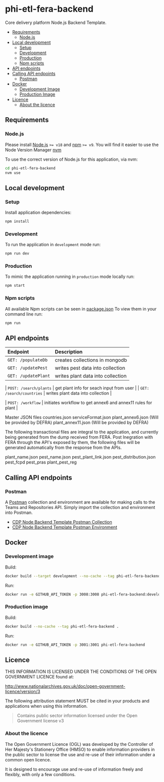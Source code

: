 # phi-etl-fera-backend

Core delivery platform Node.js Backend Template.

- [Requirements](#requirements)
  - [Node.js](#nodejs)
- [Local development](#local-development)
  - [Setup](#setup)
  - [Development](#development)
  - [Production](#production)
  - [Npm scripts](#npm-scripts)
- [API endpoints](#api-endpoints)
- [Calling API endpoints](#calling-api-endpoints)
  - [Postman](#postman)
- [Docker](#docker)
  - [Development Image](#development-image)
  - [Production Image](#production-image)
- [Licence](#licence)
  - [About the licence](#about-the-licence)

## Requirements

### Node.js

Please install [Node.js](http://nodejs.org/) `>= v18` and [npm](https://nodejs.org/) `>= v9`. You will find it
easier to use the Node Version Manager [nvm](https://github.com/creationix/nvm)

To use the correct version of Node.js for this application, via nvm:

```bash
cd phi-etl-fera-backend
nvm use
```

## Local development

### Setup

Install application dependencies:

```bash
npm install
```

### Development

To run the application in `development` mode run:

```bash
npm run dev
```

### Production

To mimic the application running in `production` mode locally run:

```bash
npm start
```

### Npm scripts

All available Npm scripts can be seen in [package.json](./package.json)
To view them in your command line run:

```bash
npm run
```

## API endpoints

| Endpoint            | Description                       |
| :------------------ | :-------------------------------- |
| `GET: /populateDb`  | creates collections in mongodb    |
| `GET: /updatePest`  | writes pest data into collection  |
| `GET: /updatePlant` | writes plant data into collection |

| `POST: /search/plants` | get plant info for seach input from user |
| `GET: /search/countries` | writes plant data into collection |

| `POST: /workflow` | initiates workflow to get annex6 and annex11 rules for plant |

Master JSON files
countries.json
serviceFormat.json
plant_annex6.json (Will be provided by DEFRA)
plant_annex11.json (Will be provided by DEFRA)

The following transactional files are integral to the application, and currently being generated from the
dump received from FERA. Post Inegration with FERA through the API's exposed by them, the
following files will be generated automatically from the response from the APIs.

plant_name.json
pest_name.json
pest_plant_link.json
pest_distribution.json
pest_fcpd
pest_pras
plant_pest_reg

## Calling API endpoints

### Postman

A [Postman](https://www.postman.com/) collection and environment are available for making calls to the Teams and
Repositories API. Simply import the collection and environment into Postman.

- [CDP Node Backend Template Postman Collection](postman/phi-etl-fera-backend.postman_collection.json)
- [CDP Node Backend Template Postman Environment](postman/phi-etl-fera-backend.postman_environment.json)

## Docker

### Development image

Build:

```bash
docker build --target development --no-cache --tag phi-etl-fera-backend:development .
```

Run:

```bash
docker run -e GITHUB_API_TOKEN -p 3008:3008 phi-etl-fera-backend:development
```

### Production image

Build:

```bash
docker build --no-cache --tag phi-etl-fera-backend .
```

Run:

```bash
docker run -e GITHUB_API_TOKEN -p 3001:3001 phi-etl-fera-backend
```

## Licence

THIS INFORMATION IS LICENSED UNDER THE CONDITIONS OF THE OPEN GOVERNMENT LICENCE found at:

<http://www.nationalarchives.gov.uk/doc/open-government-licence/version/3>

The following attribution statement MUST be cited in your products and applications when using this information.

> Contains public sector information licensed under the Open Government license v3

### About the licence

The Open Government Licence (OGL) was developed by the Controller of Her Majesty's Stationery Office (HMSO) to enable
information providers in the public sector to license the use and re-use of their information under a common open
licence.

It is designed to encourage use and re-use of information freely and flexibly, with only a few conditions.
